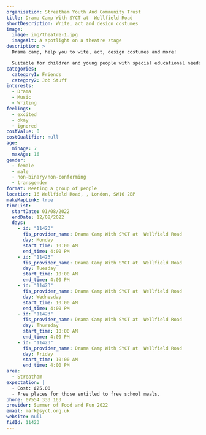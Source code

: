 ```yaml
---
organisation: Streatham Youth And Community Trust
title: Drama Camp With SYCT at  Wellfield Road
shortDescription: Write, act and design costumes
image:
  image: img/theatre-1.jpg
  imageAlt: A spotlight on a theatre stage
description: >
  Drama camp, help you to wite, act, design costumes and more!

  Suitable for children and young people with special educational needs and disabilities.
categories:
  category1: Friends
  category2: Job Stuff
interests:
  - Drama
  - Music
  - Writing
feelings:
  - excited
  - okay
  - ignored
costValue: 0
costQualifier: null
age:
  minAge: 7
  maxAge: 16
gender:
  - female
  - male
  - non-binary/non-conforming
  - transgender
format: Meeting a group of people
location: 16 Wellfield Road, , London, SW16 2BP
makeMapLink: true
timeList:
  startDate: 01/08/2022
  endDate: 12/08/2022
  days:
    - id: "11423"
      fis_provider_name: Drama Camp With SYCT at  Wellfield Road
      day: Monday
      start_time: 10:00 AM
      end_time: 4:00 PM
    - id: "11423"
      fis_provider_name: Drama Camp With SYCT at  Wellfield Road
      day: Tuesday
      start_time: 10:00 AM
      end_time: 4:00 PM
    - id: "11423"
      fis_provider_name: Drama Camp With SYCT at  Wellfield Road
      day: Wednesday
      start_time: 10:00 AM
      end_time: 4:00 PM
    - id: "11423"
      fis_provider_name: Drama Camp With SYCT at  Wellfield Road
      day: Thursday
      start_time: 10:00 AM
      end_time: 4:00 PM
    - id: "11423"
      fis_provider_name: Drama Camp With SYCT at  Wellfield Road
      day: Friday
      start_time: 10:00 AM
      end_time: 4:00 PM
area:
  - Streatham
expectation: |
  - Cost: £25.00
  - Free places for those entitled to free school meals.
phone: 07554 333 163
provider: Summer of Food and Fun 2022
email: mark@syct.org.uk
website: null
fidId: 11423
---
```

